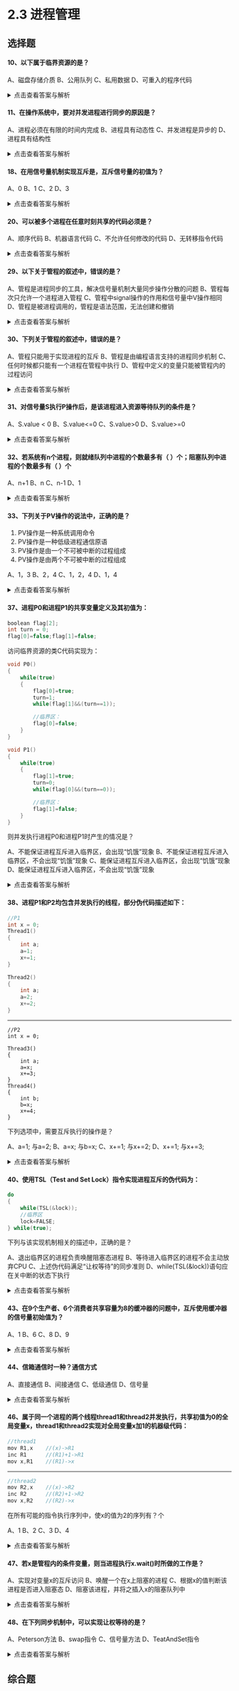 # 2.3 进程管理

## 选择题

#### 10、以下属于临界资源的是？

A、磁盘存储介质
B、公用队列
C、私用数据
D、可重入的程序代码

<details>
<summary>点击查看答案与解析</summary>

正解：B
解析：
临界资源与共享设备的区别是在一段时间内能够被多个进程访问（并发使用）。
磁盘属于共享资源，A错；
私用数据仅供一个进程使用，不存在临界问题，C错；
可重入的程序代码一次可以供多个进程使用，不存在临界问题，D错

公用队列：可供多个进程使用，但一次仅供一个进程使用，故选B
</details>

#### 11、在操作系统中，要对并发进程进行同步的原因是？

A、进程必须在有限的时间内完成
B、进程具有动态性
C、并发进程是异步的
D、进程具有结构性

<details>
<summary>点击查看答案与解析</summary>

正解：C
解析：
进程同步是指进程之间一种直接的协同工作关系，这些进程的并发是异步的，它们相互合作共同完成一项任务。
</details>

#### 18、在用信号量机制实现互斥是，互斥信号量的初值为？

A、0
B、1
C、2
D、3

<details>
<summary>点击查看答案与解析</summary>

正解：B
解析：
互斥信号量初值为1。
因为互斥的话，那么一次只有一个进程能够获得服务，初始情况下，没有进程进入，初值自然为1。
</details>

#### 20、可以被多个进程在任意时刻共享的代码必须是？

A、顺序代码
B、机器语言代码
C、不允许任何修改的代码
D、无转移指令代码

<details>
<summary>点击查看答案与解析</summary>

正解：C
解析：
若代码可以在任意时刻共享，那么就要求该代码被任意进程调用后都已同样的方式运行，那么代码就是不可修改的，故选C
</details>

#### 29、以下关于管程的叙述中，错误的是？

A、管程是进程同步的工具，解决信号量机制大量同步操作分散的问题
B、管程每次只允许一个进程进入管程
C、管程中signal操作的作用和信号量中V操作相同
D、管程是被进程调用的，管程是语法范围，无法创建和撤销

<details>
<summary>点击查看答案与解析</summary>

正解：C
解析：
管程中signal操作的作用和信号量中V操作不同，信号量机制中的V操作一定会改变信号量的值S+=1，而管程中的signal操作是针对某个条件变量的，若不存在因该条件而阻塞的进程，则signal不会产生任何影响。
</details>

#### 30、下列关于管程的叙述中，错误的是？

A、管程只能用于实现进程的互斥
B、管程是由编程语言支持的进程同步机制
C、任何时候都只能有一个进程在管程中执行
D、管程中定义的变量只能被管程内的过程访问

<details>
<summary>点击查看答案与解析</summary>

正解：A
解析：
管程不仅能实现进程的互斥还可以实现进程的同步，A错
</details>

#### 31、对信号量S执行P操作后，是该进程进入资源等待队列的条件是？

A、S.value < 0
B、S.value<=0
C、S.value>0
D、S.value>=0

<details>
<summary>点击查看答案与解析</summary>

正解：A
解析：
每次P操作就意味着请求分配下一个单位的资源
S.value>0：表示某类可用资源的数量
S.value=0：表示某类资源已经没有；
S.value<0：还有因请求该资源而陷入阻塞的进程，其值即为阻塞的进程数

**注意**：要分清是P操作前还是P操作后，P操作前还得+1
</details>

#### 32、若系统有n个进程，则就绪队列中进程的个数最多有（ ）个；阻塞队列中进程的个数最多有（ ）个

A、n+1
B、n
C、n-1
D、1

<details>
<summary>点击查看答案与解析</summary>

正解：C、B
解析：
1）系统中有n个进程，那么至少有一个在执行，其他的全部为就绪，则最多为n-1；
2）由于可能陷入死锁，所有的进程都进入阻塞态，故阻塞队列中的进程最多为n个
</details>

#### 33、下列关于PV操作的说法中，正确的是？

1. PV操作是一种系统调用命令
2. PV操作是一种低级进程通信原语
3. PV操作是由一个不可被中断的过程组成
4. PV操作是由两个不可被中断的过程组成

A、1，3
B、2，4
C、1，2，4
D、1，4

<details>
<summary>点击查看答案与解析</summary>

正解：B
解析：
PV操作是一种低级通信原语，不是系统操作，1错，2对
PV是两个不可被中断的过程，3错，4对
故选B
</details>

#### 37、进程P0和进程P1的共享变量定义及其初值为：
```c
boolean flag[2];
int turn = 0;
flag[0]=false;flag[1]=false;
```
访问临界资源的类C代码实现为：
```c
void P0()
{
    while(true)
    {
        flag[0]=true;
        turn=1;
        while(flag[1]&&(turn==1));

        //临界区：
        flag[0]=false;
    }
}

void P1()
{
    while(true)
    {
        flag[1]=true;
        turn=0;
        while(flag[0]&&(turn==0));

        //临界区：
        flag[1]=false;
    }
}
```
则并发执行进程P0和进程P1时产生的情况是？

A、不能保证进程互斥进入临界区，会出现“饥饿”现象
B、不能保证进程互斥进入临界区，不会出现“饥饿”现象
C、能保证进程互斥进入临界区，会出现“饥饿”现象
D、能保证进程互斥进入临界区，不会出现“饥饿”现象

<details>
<summary>点击查看答案与解析</summary>

正解：D
解析：
这是peterson算法的实际实现
</details>

#### 38、进程P1和P2均包含并发执行的线程，部分伪代码描述如下：

```c
//P1
int x = 0;
Thread1()
{
    int a;
    a=1;
    x+=1;
}

Thread2()
{
    int a;
    a=2;
    x+=2;
}
```
---
```
//P2
int x = 0;

Thread3()
{
    int a;
    a=x;
    x+=3;
}
Thread4()
{
    int b;
    b=x;
    x+=4;
}
```
下列选项中，需要互斥执行的操作是？

A、a=1;  与a=2;
B、a=x;  与b=x;
C、x+=1; 与x+=2;
D、x+=1; 与x+=3;

<details>
<summary>点击查看答案与解析</summary>

    正解：C
    解析：
    主要是判断两个操作执行的先后是否影响最终的结果（是否会出现不同的结果）
    A，无影响
    B，只是把x的值分别给了a和b，无影响
    D，由于是在两个进程中，而变量x在两个进程一开始就置为0，故无影响

    C，由于这两个操作是在同一个进程，所以x不会每次操作前都置为0，所以这两个操作的先后顺序会影响结果。
</details>


#### 40、使用TSL（Test and Set Lock）指令实现进程互斥的伪代码为：

```c
do
{
    while(TSL(&lock));
    //临界区
    lock=FALSE;
} while(true);
```
下列与该实现机制相关的描述中，正确的是？

A、退出临界区的进程负责唤醒阻塞态进程
B、等待进入临界区的进程不会主动放弃CPU
C、上述伪代码满足“让权等待”的同步准则
D、while(TSL(&lock))语句应在关中断的状态下执行

<details>
<summary>点击查看答案与解析</summary>

    正解：B
    解析：
    退出临界区的进程负责唤醒的是就绪态进程，A错
    等待的进程会一直停留在执行while(TSL(&lock))，不会主动放弃CPU，故不满足“让权等待”原则，B对，C错；
    while(TSL(&lock))应在关中断下执行，若TSL(&lock)一直都是true，不再开中断，那么系统会陷入停滞。
    故选B
</details>



#### 43、在9个生产者、6个消费者共享容量为8的缓冲器的问题中，互斥使用缓冲器的信号量初始值为？

A、1
B、6
C、8
D、9

<details>
<summary>点击查看答案与解析</summary>

    正解：A
    解析：
    互斥使用，信号量初值都是1
</details>



#### 44、信箱通信时一种？通信方式

A、直接通信
B、间接通信
C、低级通信
D、信号量

<details>
<summary>点击查看答案与解析</summary>
    
    正解：B
    解析：
    信箱通信是一种间接通信方式
</details>


#### 46、属于同一个进程的两个线程thread1和thread2并发执行，共享初值为0的全局变量x，thread1和thread2实现对全局变量x加1的机器级代码：
```c
//thread1
mov R1,x    //(x)->R1
inc R1      //(R1)+1->R1
mov x,R1    //(R1)->x
```
---
```c
//thread2
mov R2,x    //(x)->R2
inc R2      //(R2)+1->R2
mov x,R2    //(R2)->x
```
在所有可能的指令执行序列中，使x的值为2的序列有？个

A、1
B、2
C、3
D、4

<details>
<summary>点击查看答案与解析</summary>
    
    正解：B
    解析：
    由于两线程都是对x+1，所以只有两种。
    要么先Thread1，后thread2，要么thread2后thread1.
    故选B
</details>



#### 47、若x是管程内的条件变量，则当进程执行x.wait()时所做的工作是？

A、实现对变量x的互斥访问
B、唤醒一个在x上阻塞的进程
C、根据x的值判断该进程是否进入阻塞态
D、阻塞该进程，并将之插入x的阻塞队列中

<details>
<summary>点击查看答案与解析</summary>
    
    正解：D
    
    解析：
    条件变量是管程内部说明个使用的一种特殊变量，类似于信号量。

    同一时刻只有一个进程在管程内执行。
    若进程A执行了x.wait()操作，则该进程会阻塞，并挂到x对应的阻塞队列上。这样才可以有另外一个进程进入管程。故选D
</details>


#### 48、在下列同步机制中，可以实现让权等待的是？

A、Peterson方法
B、swap指令
C、信号量方法
D、TeatAndSet指令

<details>
<summary>点击查看答案与解析</summary>
    
    正解：C

    解析：
    硬件方法不行，故B、D错
    Peterson算法只满足有限等待，但不满足让步等待，A错
    故选C
</details>


## 综合题
